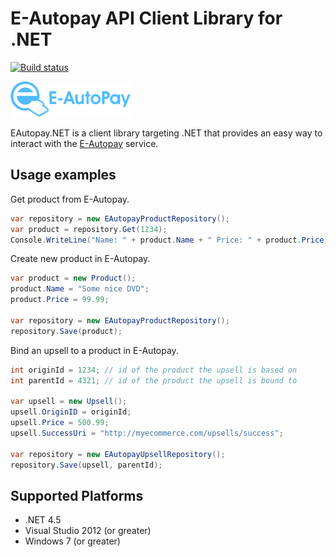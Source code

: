 # E-Autopay API Client Library for .NET

[![Build status](https://ci.appveyor.com/api/projects/status/a60j9gjal78heahf/branch/master?svg=true)](https://ci.appveyor.com/project/studenikin/eautopay-net/branch/master)

![logo](eautopay-logo.png)

EAutopay.NET is a client library targeting .NET that provides an easy
way to interact with the [E-Autopay](http://e-autopay.com/) service.

## Usage examples

Get product from E-Autopay.

```c#
var repository = new EAutopayProductRepository();
var product = repository.Get(1234);
Console.WriteLine("Name: " + product.Name + " Price: " + product.Price);
```
Create new product in E-Autopay.

```c#
var product = new Product();
product.Name = "Some nice DVD";
product.Price = 99.99;

var repository = new EAutopayProductRepository();
repository.Save(product);
```
Bind an upsell to a product in E-Autopay.

```c#
int originId = 1234; // id of the product the upsell is based on
int parentId = 4321; // id of the product the upsell is bound to

var upsell = new Upsell();
upsell.OriginID = originId;
upsell.Price = 500.99;
upsell.SuccessUri = "http://myecommerce.com/upsells/success";

var repository = new EAutopayUpsellRepository();
repository.Save(upsell, parentId);
```
## Supported Platforms

* .NET 4.5
* Visual Studio 2012 (or greater)
* Windows 7 (or greater)

